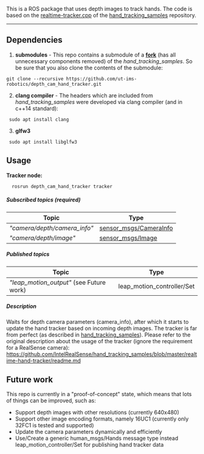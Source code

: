 This is a ROS package that uses depth images to track hands. The code is based on the [realtime-tracker.cpp](https://github.com/IntelRealSense/hand_tracking_samples/blob/master/realtime-hand-tracker/realtime-tracker.cpp) of the [hand_tracking_samples](https://github.com/IntelRealSense/hand_tracking_samples) repository.

---

## Dependencies
1) **submodules** - This repo contains a submodule of a **[fork](https://github.com/ut-ims-robotics/hand_tracking_samples)** (has all unnecessary components removed) of the *hand_tracking_samples*. So be sure that you also clone the contents of the submodule:
```
git clone --recursive https://github.com/ut-ims-robotics/depth_cam_hand_tracker.git
```
2) **clang compiler** - The headers which are included from *hand_tracking_samples* were developed via clang compiler (and in c++14 standard):
```
 sudo apt install clang
```

3) **glfw3**
```
 sudo apt install libglfw3 
```

## Usage
**Tracker node:**
```
  rosrun depth_cam_hand_tracker tracker
```

##### Subscribed topics (required)

| Topic                       | Type
| ----------------------------|-------------
| *"camera/depth/camera_info"*| [sensor_msgs/CameraInfo](http://docs.ros.org/api/sensor_msgs/html/msg/CameraInfo.html) 
| *"camera/depth/image"*      | [sensor_msgs/Image](http://docs.ros.org/api/sensor_msgs/html/msg/Image.html)

##### Published topics

| Topic                     | Type
| --------------------------|-------------
| *"leap_motion_output"* (see Future work) | leap_motion_controller/Set

##### Description
Waits for depth camera parameters (camera_info), after which it starts to update the hand tracker based on incoming depth images. The tracker is far from perfect (as described in [hand_tracking_samples](https://github.com/IntelRealSense/hand_tracking_samples#known-limitations)). Please refer to the original description about the usage of the tracker (ignore the requirement for a RealSense camera): https://github.com/IntelRealSense/hand_tracking_samples/blob/master/realtime-hand-tracker/readme.md

## Future work
This repo is currently in a "proof-of-concept" state, which means that lots of things can be improved, such as:
 * Support depth images with other resolutions (currently 640x480)
 * Support other image encoding formats, namely 16UC1 (currently only 32FC1 is tested and supported)
 * Update the camera parameters dynamically and efficiently
 * Use/Create a generic human_msgs/Hands message type instead leap_motion_controller/Set for publishing hand tracker data
